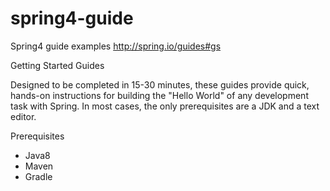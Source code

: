 # spring4-guide
Spring4 guide examples
http://spring.io/guides#gs

Getting Started Guides

Designed to be completed in 15-30 minutes, these guides provide quick, hands-on instructions for building the "Hello World" of any development task with Spring. In most cases, the only prerequisites are a JDK and a text editor.

Prerequisites
- Java8
- Maven
- Gradle
